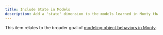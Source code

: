 ```yaml
---
title: Include State in Models
description: Add a 'state' dimension to the models learned in Monty that conditions which features to expect at what locations.
---
```


This item relates to the broader goal of [modeling object behaviors in Monty](../../theory/recent-progress/object-behaviors.md#implementation-in-monty).